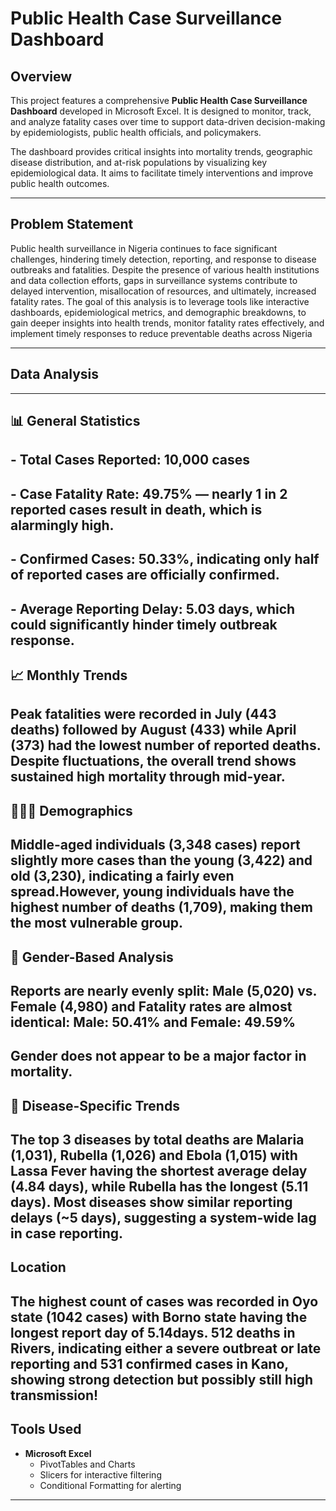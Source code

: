 # Public Health Case Surveillance Dashboard

## Overview

This project features a comprehensive **Public Health Case Surveillance Dashboard** developed in Microsoft Excel. It is designed to monitor, track, and analyze fatality cases over time to support data-driven decision-making by epidemiologists, public health officials, and policymakers.

The dashboard provides critical insights into mortality trends, geographic disease distribution, and at-risk populations by visualizing key epidemiological data. It aims to facilitate timely interventions and improve public health outcomes.

---

## Problem Statement
Public health surveillance in Nigeria continues to face significant challenges, hindering timely detection, reporting, and response to disease outbreaks and fatalities. Despite the presence of various health institutions and data collection efforts, gaps in surveillance systems contribute to delayed intervention, misallocation of resources, and ultimately, increased fatality rates. The goal of this analysis is to leverage tools like interactive dashboards, epidemiological metrics, and demographic breakdowns, to gain deeper insights into health trends, monitor fatality rates effectively, and implement timely responses to reduce preventable deaths across Nigeria

---

## Data Analysis

---

## 📊 General Statistics
## - Total Cases Reported: 10,000 cases
## - Case Fatality Rate: 49.75% — nearly 1 in 2 reported cases result in death, which is alarmingly high.
## - Confirmed Cases: 50.33%, indicating only half of reported cases are officially confirmed.
## - Average Reporting Delay: 5.03 days, which could significantly hinder timely outbreak response.

## 📈 Monthly Trends
## Peak fatalities were recorded in July (443 deaths) followed by August (433) while April (373) had the lowest number of reported deaths. Despite fluctuations, the overall trend shows sustained high mortality through mid-year.

## 🧑‍🤝‍🧑 Demographics
## Middle-aged individuals (3,348 cases) report slightly more cases than the young (3,422) and old (3,230), indicating a fairly even spread.However, young individuals have the highest number of deaths (1,709), making them the most vulnerable group.

## 🧬 Gender-Based Analysis
## Reports are nearly evenly split: Male (5,020) vs. Female (4,980) and Fatality rates are almost identical: Male: 50.41% and Female: 49.59%
## Gender does not appear to be a major factor in mortality.

## 🦠 Disease-Specific Trends
## The top 3 diseases by total deaths are Malaria (1,031), Rubella (1,026) and Ebola (1,015) with Lassa Fever having the shortest average delay (4.84 days), while Rubella has the longest (5.11 days). Most diseases show similar reporting delays (~5 days), suggesting a system-wide lag in case reporting.

## Location
## The highest count of cases was recorded in Oyo state (1042 cases) with Borno state having the longest report day of 5.14days. 512 deaths in Rivers, indicating either a severe outbreat or late reporting and 531 confirmed cases in Kano, showing strong detection but possibly still high transmission!


## Tools Used

- **Microsoft Excel**  
  - PivotTables and Charts  
  - Slicers for interactive filtering  
  - Conditional Formatting for alerting

---


